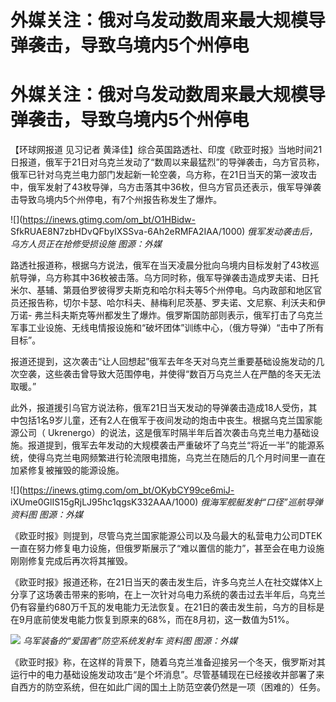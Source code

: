 # 外媒关注：俄对乌发动数周来最大规模导弹袭击，导致乌境内5个州停电

# 外媒关注：俄对乌发动数周来最大规模导弹袭击，导致乌境内5个州停电

【环球网报道 见习记者
黄泽佳】综合英国路透社、印度《欧亚时报》当地时间21日报道，俄军于21日对乌克兰发动了“数周以来最猛烈”的导弹袭击，乌方官员称，俄军已针对乌克兰电力部门发起新一轮空袭，乌方称，在21日当天的第一波攻击中，俄军发射了43枚导弹，乌方击落其中36枚，但乌方官员还表示，俄军导弹袭击导致乌境内5个州停电，有7个州报告称发生了爆炸。

![](https://inews.gtimg.com/om_bt/O1HBidw-
SfkRUAE8N7zbHDvQFbyIXSSva-6Ah2eRMFA2IAA/1000) _俄军发动袭击后，乌方人员正在抢修受损设施 图源：外媒_

路透社报道称，根据乌方说法，俄军在当天凌晨分批向乌境内目标发射了43枚巡航导弹，乌方称其中36枚被击落。乌方同时称，俄军导弹袭击造成罗夫诺、日托米尔、基辅、第聂伯罗彼得罗夫斯克和哈尔科夫等5个州停电。乌内政部和地区官员还报告称，切尔卡瑟、哈尔科夫、赫梅利尼茨基、罗夫诺、文尼察、利沃夫和伊万诺-
弗兰科夫斯克等州都发生了爆炸。俄罗斯国防部则表示，俄军打击了乌克兰军事工业设施、无线电情报设施和“破坏团体”训练中心，（俄方导弹）“击中了所有目标”。

报道还提到，这次袭击“让人回想起”俄军去年冬天对乌克兰重要基础设施发动的几次空袭，这些袭击曾导致大范围停电，并使得“数百万乌克兰人在严酷的冬天无法取暖。”

此外，报道援引乌官方说法称，俄军21日当天发动的导弹袭击造成18人受伤，其中包括1名9岁儿童，还有2人在俄军于夜间发动的炮击中丧生。根据乌克兰国家能源公司（
Ukrenergo）的说法，这是俄军时隔半年后首次袭击乌克兰电力基础设施。报道提到，俄军去年发动的大规模袭击严重破坏了乌克兰“将近一半”的能源系统，使得乌克兰电网频繁进行轮流限电措施，乌克兰在随后的几个月时间里一直在加紧修复被摧毁的能源设施。

![](https://inews.gtimg.com/om_bt/OKybCY99ce6miJ-
iXUme0GlIS15gRjLJ95hc1qgsK332AAA/1000) _俄海军舰艇发射“口径”巡航导弹 资料图 图源：外媒_

《欧亚时报》则提到，尽管乌克兰国家能源公司以及乌最大的私营电力公司DTEK一直在努力修复电力设施，但俄罗斯展示了“难以置信的能力”，甚至会在电力设施刚刚修复完成后再次将其摧毁。

《欧亚时报》报道还称，在21日当天的袭击发生后，许多乌克兰人在社交媒体X上分享了这场袭击带来的影响，在上一次针对乌电力系统的袭击过去半年后，乌克兰仍有容量约680万千瓦的发电能力无法恢复。在21日的袭击发生前，乌方的目标是在9月底前使发电能力恢复到原来的68%，而在8月初，这一数值为51%。

![](https://inews.gtimg.com/om_bt/OpjKmOfCgiOOkzyiYQs0wobv0cC0W0iLwD1Kir8lzTHMcAA/1000)
_乌军装备的“爱国者”防空系统发射车 资料图 图源：外媒_

《欧亚时报》称，在这样的背景下，随着乌克兰准备迎接另一个冬天，俄罗斯对其运行中的电力基础设施发动攻击“是个坏消息”。尽管基辅现在已经接收并部署了来自西方的防空系统，但在如此广阔的国土上防范空袭仍然是一项（困难的）任务。

